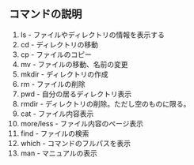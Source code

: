 ## コマンドの説明

1. ls - ファイルやディレクトリの情報を表示する
1. cd - ディレクトリの移動
1. cp - ファイルのコピー
1. mv - ファイルの移動、名前の変更
1. mkdir - ディレクトリの作成
1. rm - ファイルの削除
1. pwd - 自分の居るディレクトリ表示
1. rmdir - ディレクトリの削除。ただし空のものに限る。
1. cat - ファイル内容表示
1. more/less - ファイル内容のページ表示
1. find - ファイルの検索
1. which - コマンドのフルパスを表示
1. man - マニュアルの表示
